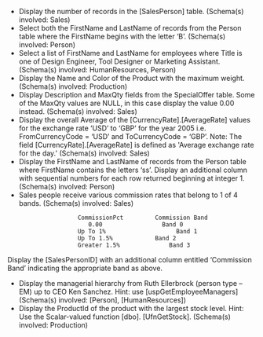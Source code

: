 - 	Display the number of records in the [SalesPerson] table. (Schema(s) involved: Sales)
- 	Select both the FirstName and LastName of records from the Person table where the FirstName begins with the letter ‘B’. (Schema(s) involved: Person)
- 	Select a list of FirstName and LastName for employees where Title is one of Design Engineer, Tool Designer or Marketing Assistant. (Schema(s) involved: HumanResources, Person)
- 	Display the Name and Color of the Product with the maximum weight. (Schema(s) involved: Production)
-	Display Description and MaxQty fields from the SpecialOffer table. Some of the MaxQty values are NULL, in this case display the value 0.00 instead. (Schema(s) involved: Sales)
- 	Display the overall Average of the [CurrencyRate].[AverageRate] values for the exchange rate ‘USD’ to ‘GBP’ for the year 2005 i.e. FromCurrencyCode = ‘USD’ and ToCurrencyCode = ‘GBP’. Note: The field [CurrencyRate].[AverageRate] is defined as 'Average exchange rate for the day.' (Schema(s) involved: Sales)
- 	Display the FirstName and LastName of records from the Person table where FirstName contains the letters ‘ss’. Display an additional column with sequential numbers for each row returned beginning at integer 1. (Schema(s) involved: Person)
-	Sales people receive various commission rates that belong to 1 of 4 bands. (Schema(s) involved: Sales)
      
```
                    CommissionPct	      Commission Band
                       0.00	                Band 0
                    Up To 1%	                Band 1
                    Up To 1.5%	          Band 2
                    Greater 1.5%	          Band 3
```
Display the [SalesPersonID] with an additional column entitled ‘Commission Band’ indicating the appropriate band as above.
- 	Display the managerial hierarchy from Ruth Ellerbrock (person type – EM) up to CEO Ken Sanchez. Hint: use [uspGetEmployeeManagers] (Schema(s) involved: [Person], [HumanResources]) 
- 	Display the ProductId of the product with the largest stock level. Hint: Use the Scalar-valued function [dbo]. [UfnGetStock]. (Schema(s) involved: Production)

